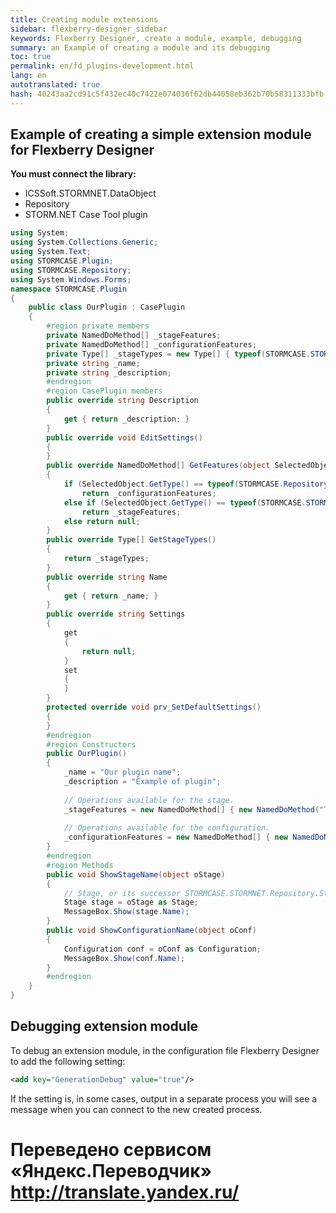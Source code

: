 ```yaml
--- 
title: Creating module extensions 
sidebar: flexberry-designer_sidebar 
keywords: Flexberry Designer, create a module, example, debugging 
summary: an Example of creating a module and its debugging 
toc: true 
permalink: en/fd_plugins-development.html 
lang: en 
autotranslated: true 
hash: 40243aa2cd91c5f432ec40c7422e074036f62db44058eb362b70b58311333bfb 
--- 
```


## Example of creating a simple extension module for Flexberry Designer 

**You must connect the library:** 

* ICSSoft.STORMNET.DataObject 
* Repository 
* STORM.NET Case Tool plugin 

```csharp
using System;
using System.Collections.Generic;
using System.Text;
using STORMCASE.Plugin;
using STORMCASE.Repository;
using System.Windows.Forms;
namespace STORMCASE.Plugin
{
    public class OurPlugin : CasePlugin
    {
        #region private members
        private NamedDoMethod[] _stageFeatures;
        private NamedDoMethod[] _configurationFeatures;
        private Type[] _stageTypes = new Type[] { typeof(STORMCASE.STORMNET.Repository.Stage) };
        private string _name;
        private string _description;
        #endregion
        #region CasePlugin members
        public override string Description
        {
            get { return _description; }
        }
        public override void EditSettings()
        {
        }
        public override NamedDoMethod[] GetFeatures(object SelectedObject)
        {
            if (SelectedObject.GetType() == typeof(STORMCASE.Repository.Configuration))
                return _configurationFeatures;
            else if (SelectedObject.GetType() == typeof(STORMCASE.STORMNET.Repository.Stage))
                return _stageFeatures;
            else return null;
        }
        public override Type[] GetStageTypes()
        {
            return _stageTypes;
        }
        public override string Name
        {
            get { return _name; }
        }
        public override string Settings
        {
            get
            {
                return null;
            }
            set
            {
            }
        }
        protected override void prv_SetDefaultSettings()
        {
        }
        #endregion
        #region Constructors
        public OurPlugin()
        {
            _name = "Our plugin name";
            _description = "Example of plugin";
            
            // Operations available for the stage. 
            _stageFeatures = new NamedDoMethod[] { new NamedDoMethod("Take the name of the stage", new DoMethodDelegate(ShowStageName)) };
            
            // Operations available for the configuration. 
            _configurationFeatures = new NamedDoMethod[] { new NamedDoMethod("Display name"configuration, new DoMethodDelegate(ShowConfigurationName)) };
        }
        #endregion
        #region Methods
        public void ShowStageName(object oStage)
        {
            // Stage, or its successor STORMCASE.STORMNET.Repository.Stage. 
            Stage stage = oStage as Stage;
            MessageBox.Show(stage.Name);
        }
        public void ShowConfigurationName(object oConf)
        {
            Configuration conf = oConf as Configuration;
            MessageBox.Show(conf.Name);
        }
        #endregion
    }
}
``` 

## Debugging extension module 

To debug an extension module, in the configuration file Flexberry Designer to add the following setting: 

```xml
<add key="GenerationDebug" value="true"/>
``` 

If the setting is, in some cases, output in a separate process you will see a message when you can connect to the new created process. 



 # Переведено сервисом «Яндекс.Переводчик» http://translate.yandex.ru/